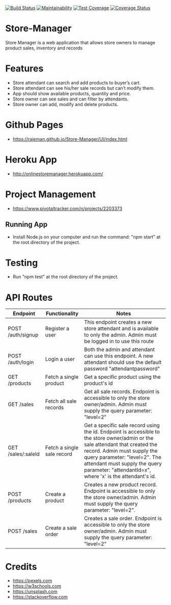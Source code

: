 [![Build Status](https://travis-ci.com/rajeman/Store-Manager.svg?branch=develop)](https://travis-ci.com/rajeman/Store-Manager)
[![Maintainability](https://api.codeclimate.com/v1/badges/a0486eea2f1e5fa4df8e/maintainability)](https://codeclimate.com/github/rajeman/Store-Manager/maintainability)
[![Test Coverage](https://api.codeclimate.com/v1/badges/a0486eea2f1e5fa4df8e/test_coverage)](https://codeclimate.com/github/rajeman/Store-Manager/test_coverage)
[![Coverage Status](https://coveralls.io/repos/github/rajeman/Store-Manager/badge.svg?branch=develop)](https://coveralls.io/github/rajeman/Store-Manager?branch=develop)
# Store-Manager
Store Manager is a web application that allows store owners to manage product sales, inventory and 
records

# Features
* Store attendant can search and add products to buyer’s cart.
* Store attendant can see his/her sale records but can’t modify them.
* App should show available products, quantity and price.
* Store owner can see sales and can filter by attendants.
* Store owner can add, modify and delete products.

# Github Pages
* https://rajeman.github.io/Store-Manager/UI/index.html

# Heroku App
* http://onlinestoremanager.herokuapp.com/

# Project Management
* https://www.pivotaltracker.com/n/projects/2203373
## Running App
* Install Node.js on your computer and run the command: "npm start" at the root directory of the project.
# Testing
* Run "npm test" at the root directory of the project.
# API Routes
| Endpoint  | Functionality | Notes |
| ------------- | ------------- |------------- |
|POST /auth/signup|Register a user |This endpoint creates a new store attendant and is available to only the admin. Admin must be logged in to use this route|
|POST /auth/login|Login a user |Both the admin and attendant can use this endpoint. A new attendant should use the default password "attendantpassword"|
| GET /products  | Fetch a single product  | Get a specific product using the product's id|
|GET /sales|Fetch all sale records|Get all sale records. Endpoint is accessible to only the store owner/admin. Admin must supply the query parameter: "level=2"|
|GET /sales/:saleId|Fetch a single sale record|Get a specific sale record using the id. Endpoint is accessible to  the store owner/admin or the sale attendant that created the record. Admin must supply the query parameter: "level=2". The attendant must supply the query parameter: "attendantId=x", where 'x' is the attendant's id.|
|POST /products|Create a product|Creates a new product record. Endpoint is accessible to only the store owner/admin. Admin must supply the query parameter: "level=2".|
|POST /sales|Create a sale order|Creates a sale order. Endpoint is accessible to only the store owner/admin. Admin must supply the query parameter: "level=2"|


# Credits
* https://pexels.com
* https://w3schools.com
* https://unsplash.com 
* https://stackoverflow.com
 


